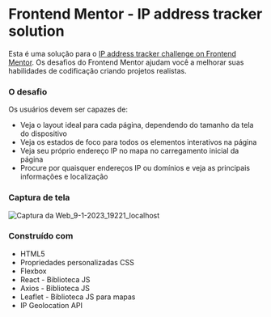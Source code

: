 # Frontend Mentor - IP address tracker solution

Esta é uma solução para o [IP address tracker challenge on Frontend Mentor](https://www.frontendmentor.io/challenges/ip-address-tracker-I8-0yYAH0). Os desafios do Frontend Mentor ajudam você a melhorar suas habilidades de codificação criando projetos realistas. 

### O desafio

Os usuários devem ser capazes de:

- Veja o layout ideal para cada página, dependendo do tamanho da tela do dispositivo
- Veja os estados de foco para todos os elementos interativos na página
- Veja seu próprio endereço IP no mapa no carregamento inicial da página
- Procure por quaisquer endereços IP ou domínios e veja as principais informações e localização

### Captura de tela
![Captura da Web_9-1-2023_19221_localhost](https://user-images.githubusercontent.com/57428641/211423375-e3d6b9c8-a6bb-4bb2-8df2-f3f6b1bb5bac.jpeg)

### Construído com

- HTML5
- Propriedades personalizadas CSS
- Flexbox
- React - Biblioteca JS
- Axios - Biblioteca JS
- Leaflet - Biblioteca JS para mapas
- IP Geolocation API
